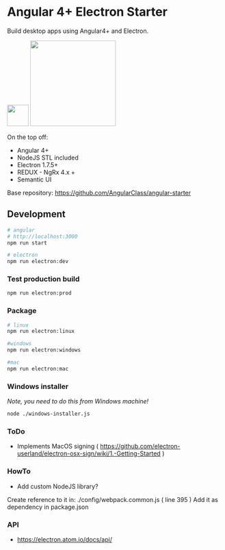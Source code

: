 # Angular 4+ Electron Starter

Build desktop apps using Angular4+ and Electron.

<img width="50" src="https://angular.io/assets/images/logos/angular/angular.svg" />
<img width="200" src="https://camo.githubusercontent.com/11e7cfd04eceb1ea7464e99edda0e7000487f343/68747470733a2f2f656c656374726f6e2e61746f6d2e696f2f696d616765732f656c656374726f6e2d6c6f676f2e737667" />

On the top off: 

 - Angular 4+ 
 - NodeJS STL included
 - Electron 1.7.5+
 - REDUX - NgRx 4.x +
 - Semantic UI
 
Base repository: https://github.com/AngularClass/angular-starter

## Development

```bash
# angular 
# http://localhost:3000
npm run start

# electron
npm run electron:dev
```

### Test production build

```bash
npm run electron:prod
```

### Package

```bash
# linux
npm run electron:linux

#windows
npm run electron:windows

#mac
npm run electron:mac
```

### Windows installer

*Note, you need to do this from Windows machine!*

```bash
node ./windows-installer.js
```

### ToDo

- Implements MacOS signing ( https://github.com/electron-userland/electron-osx-sign/wiki/1.-Getting-Started )

### HowTo

- Add custom NodeJS library?

Create reference to it in: ./config/webpack.common.js ( line 395 )
Add it as dependency in package.json

### API

 - https://electron.atom.io/docs/api/